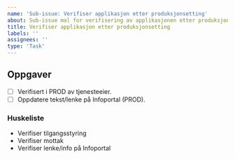 ```yaml
---
name: 'Sub-issue: Verifiser applikasjon etter produksjonsetting'
about: Sub-issue mal for verifisering av applikasjonen etter produksjonsetting.
title: Verifiser applikasjon etter produksjonsetting
labels: ''
assignees: ''
type: 'Task'
---
```


## Oppgaver

<!-- Legg til/fjern aktuelle oppgaver. -->

- [ ] Verifisert i PROD av tjenesteeier.
- [ ] Oppdatere tekst/lenke på Infoportal (PROD).

### Huskeliste

- Verifiser tilgangsstyring
- Verifiser mottak
- Verifiser lenke/info på Infoportal
